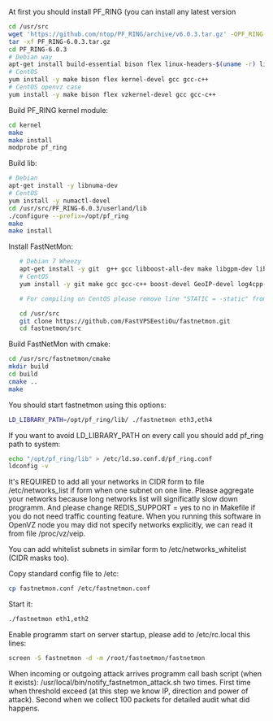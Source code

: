 At first you should install PF_RING (you can install any latest version

```bash
cd /usr/src
wget 'https://github.com/ntop/PF_RING/archive/v6.0.3.tar.gz' -OPF_RING-6.0.3.tar.gz
tar -xf PF_RING-6.0.3.tar.gz
cd PF_RING-6.0.3
# Debian way
apt-get install build-essential bison flex linux-headers-$(uname -r) libnuma-dev
# CentOS
yum install -y make bison flex kernel-devel gcc gcc-c++
# CentOS openvz case
yum install -y make bison flex vzkernel-devel gcc gcc-c++
```

Build PF_RING kernel module:
```bash
cd kernel
make
make install
modprobe pf_ring
```

Build lib:
```bash
# Debian
apt-get install -y libnuma-dev
# CentOS
yum install -y numactl-devel
cd /usr/src/PF_RING-6.0.3/userland/lib
./configure --prefix=/opt/pf_ring
make
make install
```

Install FastNetMon:

```bash
   # Debian 7 Wheezy
   apt-get install -y git  g++ gcc libboost-all-dev make libgpm-dev libncurses5-dev liblog4cpp5-dev libnuma-dev libgeoip-dev libhiredis-dev libpcap-dev
   # CentOS 
   yum install -y git make gcc gcc-c++ boost-devel GeoIP-devel log4cpp-devel ncurses-devel glibc-static ncurses-static gpm-static gpm-devel 

   # For compiling on CentOS please remove line "STATIC = -static" from file Makefile and replace line "LIBS += -lboost_thread" by line "LIBS += -lboost_thread-mt"

   cd /usr/src
   git clone https://github.com/FastVPSEestiOu/fastnetmon.git
   cd fastnetmon/src
```

Build FastNetMon with cmake:
```bash
cd /usr/src/fastnetmon/cmake
mkdir build
cd build
cmake ..
make
```

You should start fastnetmon using this options:
```bash
LD_LIBRARY_PATH=/opt/pf_ring/lib/ ./fastnetmon eth3,eth4
```

If you want to avoid LD_LIBRARY_PATH on every call you should add pf_ring path to system:
```bash
echo "/opt/pf_ring/lib" > /etc/ld.so.conf.d/pf_ring.conf
ldconfig -v
```

It's REQUIRED to add all your networks in CIDR form to file /etc/networks_list if form when one subnet on one line. Please aggregate your networks because long networks list will significatly slow down programm. And please change REDIS_SUPPORT = yes to no in Makefile if you do not need traffic counting feature. When you running this software in OpenVZ node you may did not specify networks explicitly, we can read it from file /proc/vz/veip.

You can add whitelist subnets in similar form to /etc/networks_whitelist (CIDR masks too).

Copy standard config file to /etc:
```bash
cp fastnetmon.conf /etc/fastnetmon.conf
```

Start it:
```bash
./fastnetmon eth1,eth2
```

Enable programm start on server startup, please add to /etc/rc.local this lines:
```bash
screen -S fastnetmon -d -m /root/fastnetmon/fastnetmon
```

When incoming or outgoing attack arrives programm call bash script (when it exists): /usr/local/bin/notify_fastnetmon_attack.sh two times. First time when threshold exceed (at this step we know IP, direction and power of attack). Second when we collect 100 packets for detailed audit what did happens.

